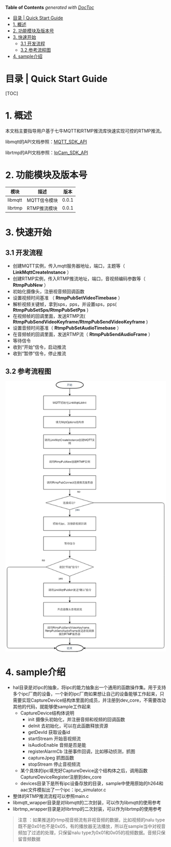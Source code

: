 <!-- START doctoc generated TOC please keep comment here to allow auto update -->
<!-- DON'T EDIT THIS SECTION, INSTEAD RE-RUN doctoc TO UPDATE -->
**Table of Contents**  *generated with [DocToc](https://github.com/thlorenz/doctoc)*

- [目录 | Quick Start Guide](#%E7%9B%AE%E5%BD%95--quick-start-guide)
- [1. 概述](#1-%E6%A6%82%E8%BF%B0)
- [2. 功能模块及版本号](#2-%E5%8A%9F%E8%83%BD%E6%A8%A1%E5%9D%97%E5%8F%8A%E7%89%88%E6%9C%AC%E5%8F%B7)
- [3. 快速开始](#3-%E5%BF%AB%E9%80%9F%E5%BC%80%E5%A7%8B)
  - [3.1 开发流程](#31-%E5%BC%80%E5%8F%91%E6%B5%81%E7%A8%8B)
  - [3.2 参考流程图](#32-%E5%8F%82%E8%80%83%E6%B5%81%E7%A8%8B%E5%9B%BE)
- [4. sample介绍](#4-sample%E4%BB%8B%E7%BB%8D)

<!-- END doctoc generated TOC please keep comment here to allow auto update -->

# 目录 | Quick Start Guide

[TOC]

# 1. 概述

本文档主要指导用户基于七牛MQTT和RTMP推流库快速实现可控的RTMP推流。

libmqtt的API文档参照：[MQTT_SDK_API](MQTT_SDK_API.md)

librtmp的API文档参照：[IpCam_SDK_API](IpCam_SDK_API.md)

# 2. 功能模块及版本号
| 模块 | 描述 | 版本 |
|---|---|---|
| libmqtt | MQTT信令模块 | 0.0.1 |
| librtmp | RTMP推流模块 | 0.0.1 |


# 3. 快速开始

## 3.1 开发流程
 
- 创建MQTT实例，传入mqtt服务器地址，端口，主题等（ **LinkMqttCreateInstance** ）
- 创建RTMP实例，传入RTMP推流地址，端口，音视频编码参数等（ **RtmpPubNew** ）
- 初始化摄像头，注册视音频回调函数
- 设置视频时间基准 （ **RtmpPubSetVideoTimebase** ）
- 解析视频关键帧，拿到sps，pps，并设置sps，pps( **RtmpPubSetSps/RtmpPubSetPps** )
- 在视频帧的回调里面，发送RTMP流( **RtmpPubSendVideoKeyframe/RtmpPubSendVideoKeyframe** )
- 设置音频时间基准（ **RtmpPubSetAudioTimebase** ）
- 在音频帧的回调里面，发送RTMP流（ **RtmpPubSendAudioFrame** ）
- 等待信令
- 收到“开始”信令，启动推流
- 收到“暂停”信令，停止推流

## 3.2 参考流程图
![Aaron Swartz](RtmpFlowChat.png)

# 4. sample介绍
- hal目录是对ipc的抽象，将ipc的能力抽象出一个通用的函数操作集。用于支持多个ipc厂商的设备，一个新的ipc厂商如果想让自己的设备能够工作起来，只需要实现CaptureDevice结构体里面的成员，并注册到dev_core，不需要改动其他的代码，就能够使sample工作起来
	- CaptureDevice结构体说明
		- init 摄像头初始化，并注册音频和视频的回调函数
		- deInit 去初始化，可以在此函数释放资源
		- getDevId 获取设备id
		- startStream 开始音视频流
		- isAudioEnable 音频是否是能
		- registerAlarmCb 注册事件回调，比如移动侦测，抓图
		- captureJpeg 抓图函数
		- stopStream 停止音视频流
	- 某个具体的ipc填充好CaptureDevice这个结构体之后，调用函数CaptureDeviceRegister注册到dev_core
	- devices目录下是所有ipc设备存放的目录，sample中使用原始的h264和aac文件模拟出了一个ipc：ipc_simulator.c
- 整体的RTMP推流流程可以参照main.c
- libmqtt_wrapper目录是对libmqtt的二次封装，可以作为libmqtt的使用参考
- librtmp_wrapper目录是对librtmp的二次封装，可以作为librtmp的使用参考

> 注意 ：如果推送的rtmp视音频流有非视音频的数据，比如视频的nalu type既不是0x01也不是0x05，有的播放器无法播放，所以在sample当中对视音频加了过滤的处理，只保留nalu type为0x01和0x05的视频数据。音频只保留音频数据



